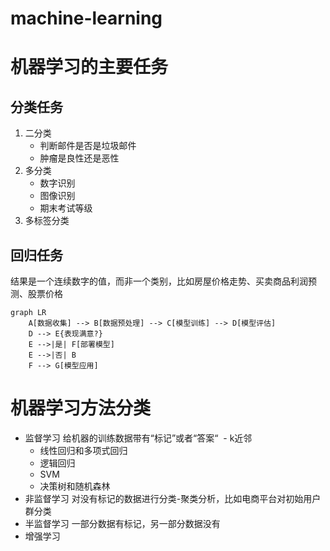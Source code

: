 # machine-learning

# 机器学习的主要任务

## 分类任务

1. 二分类
   - 判断邮件是否是垃圾邮件
   - 肿瘤是良性还是恶性
2. 多分类
   - 数字识别
   - 图像识别
   - 期末考试等级
3. 多标签分类

## 回归任务

结果是一个连续数字的值，而非一个类别，比如房屋价格走势、买卖商品利润预测、股票价格

```mermaid
graph LR
    A[数据收集] --> B[数据预处理] --> C[模型训练] --> D[模型评估]
    D --> E{表现满意?}
    E -->|是| F[部署模型]
    E -->|否| B
    F --> G[模型应用]
```

# 机器学习方法分类

- 监督学习
给机器的训练数据带有“标记”或者“答案“
​	- k近邻
    - 线性回归和多项式回归
    - 逻辑回归
    - SVM
    - 决策树和随机森林
- 非监督学习
对没有标记的数据进行分类-聚类分析，比如电商平台对初始用户群分类
- 半监督学习
一部分数据有标记，另一部分数据没有
- 增强学习
